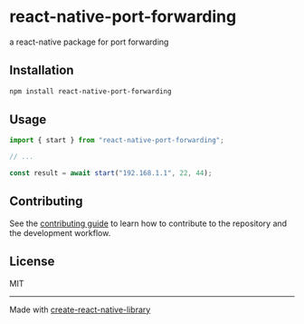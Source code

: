 # react-native-port-forwarding
a react-native package for port forwarding
## Installation

```sh
npm install react-native-port-forwarding
```

## Usage

```js
import { start } from "react-native-port-forwarding";

// ...

const result = await start("192.168.1.1", 22, 44);
```

## Contributing

See the [contributing guide](CONTRIBUTING.md) to learn how to contribute to the repository and the development workflow.

## License

MIT

---

Made with [create-react-native-library](https://github.com/callstack/react-native-builder-bob)
